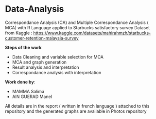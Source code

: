 # Data-Analysis
Correspondance Analysis (CA) and Multiple Correspondance Analysis ( MCA) with R Language applied to Starbucks satisfactory survey Dataset from Kaggle :
https://www.kaggle.com/datasets/mahirahmzh/starbucks-customer-retention-malaysia-survey

**Steps of the work**
- Data Cleaning and variable selection for MCA
- MCA and graph generation
- Result analysis and interpretation
- Correspondance analysis with interpretation

**Work done by**:
- MAMMA Salima
- AIN GUERAD Manel

All details are in the report ( written in french language ) attached to this repository and the generated graphs are available in Photos repository
